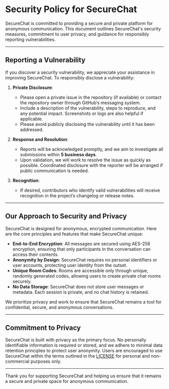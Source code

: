 # Security Policy for SecureChat

SecureChat is committed to providing a secure and private platform for anonymous communication. This document outlines SecureChat's security measures, commitment to user privacy, and guidance for responsibly reporting vulnerabilities.

---

## Reporting a Vulnerability

If you discover a security vulnerability, we appreciate your assistance in improving SecureChat. To responsibly disclose a vulnerability:

1. **Private Disclosure**:
   - Please open a private issue in the repository (if available) or contact the repository owner through GitHub’s messaging system.
   - Include a description of the vulnerability, steps to reproduce, and any potential impact. Screenshots or logs are also helpful if applicable.
   - Please avoid publicly disclosing the vulnerability until it has been addressed.

2. **Response and Resolution**:
   - Reports will be acknowledged promptly, and we aim to investigate all submissions within **5 business days**.
   - Upon validation, we will work to resolve the issue as quickly as possible. Coordinated disclosure with the reporter will be arranged if public communication is needed.

3. **Recognition**:
   - If desired, contributors who identify valid vulnerabilities will receive recognition in the project’s changelog or release notes.

---

## Our Approach to Security and Privacy

SecureChat is designed for anonymous, encrypted communication. Here are the core principles and features that make SecureChat unique:

- **End-to-End Encryption**: All messages are secured using AES-256 encryption, ensuring that only participants in the conversation can access their contents.
- **Anonymity by Design**: SecureChat requires no personal identifiers or user accounts, protecting user identity from the outset.
- **Unique Room Codes**: Rooms are accessible only through unique, randomly generated codes, allowing users to create private chat rooms securely.
- **No Data Storage**: SecureChat does not store user messages or metadata. Each session is private, and no chat history is retained.

We prioritize privacy and work to ensure that SecureChat remains a tool for confidential, secure, and anonymous conversations.

---

## Commitment to Privacy

SecureChat is built with privacy as the primary focus. No personally identifiable information is required or stored, and we adhere to minimal data retention principles to protect user anonymity. Users are encouraged to use SecureChat within the terms outlined in the [LICENSE](LICENSE.md) for personal and non-commercial purposes only.

---

Thank you for supporting SecureChat and helping us ensure that it remains a secure and private space for anonymous communication.
